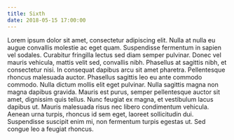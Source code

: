 ```yaml
---
title: Sixth
date: 2018-05-15 17:00:00
---
```


Lorem ipsum dolor sit amet, consectetur adipiscing elit. Nulla at nulla eu augue convallis molestie ac eget quam. Suspendisse fermentum in sapien vel sodales. Curabitur fringilla lectus sed diam semper pulvinar. Donec vel mauris vehicula, mattis velit sed, convallis nibh. Phasellus at sagittis nibh, et consectetur nisi. In consequat dapibus arcu sit amet pharetra. Pellentesque rhoncus malesuada auctor. Phasellus sagittis leo eu ante commodo commodo. Nulla dictum mollis elit eget pulvinar. Nulla sagittis magna non magna dapibus gravida. Mauris est purus, semper pellentesque auctor sit amet, dignissim quis tellus. Nunc feugiat ex magna, et vestibulum lacus dapibus ut. Mauris malesuada risus nec libero condimentum vehicula. Aenean urna turpis, rhoncus id sem eget, laoreet sollicitudin dui. Suspendisse suscipit enim mi, non fermentum turpis egestas ut. Sed congue leo a feugiat rhoncus. 
